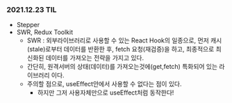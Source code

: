 ### 2021.12.23 TIL

- Stepper
- SWR, Redux Toolkit
  - SWR : 외부라이브러리로 사용할 수 있는 React Hook의 일종으로, 먼저 캐시(stale)로부터 데이터를 반환한 후, fetch 요청(재검증)을 하고, 최종적으로 최신화된 데이터를 가져오는 전략을 가지고 있다.
  - 간단히, 원격서버의 상태(데이터)를 가져오는것에(get,fetch) 특화되어 있는 라이브러리 이다.
  - 주의할 점으로, useEffect안에서 사용할 수 없다는 점이 있다.
    - 하지만 그저 사용자체만으로 useEffect처럼 동작한다!
